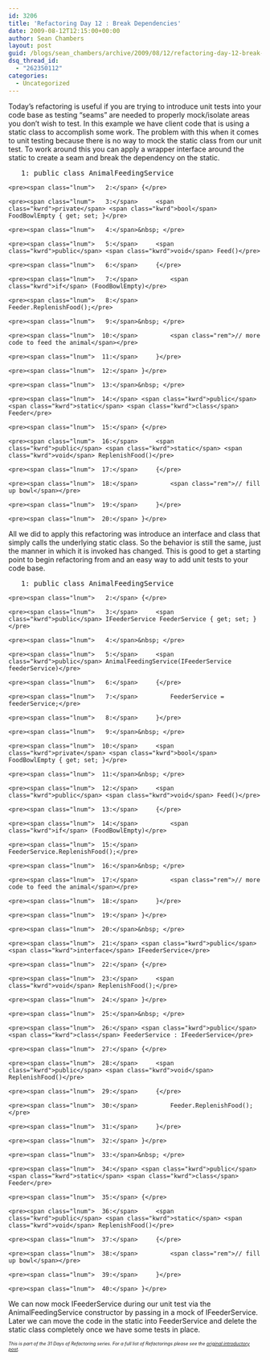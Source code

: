```yaml
---
id: 3206
title: 'Refactoring Day 12 : Break Dependencies'
date: 2009-08-12T12:15:00+00:00
author: Sean Chambers
layout: post
guid: /blogs/sean_chambers/archive/2009/08/12/refactoring-day-12-break-dependencies.aspx
dsq_thread_id:
  - "262350112"
categories:
  - Uncategorized
---
```

Today&#8217;s refactoring is useful if you are trying to introduce unit tests into your code base as testing &ldquo;seams&rdquo; are needed to properly mock/isolate areas you don&rsquo;t wish to test. In this example we have client code that is using a static class to accomplish some work. The problem with this when it comes to unit testing because there is no way to mock the static class from our unit test. To work around this you can apply a wrapper interface around the static to create a seam and break the dependency on the static.

<div class="csharpcode-wrapper">
  <div class="csharpcode">
    <pre><span class="lnum">   1:</span> <span class="kwrd">public</span> <span class="kwrd">class</span> AnimalFeedingService</pre>
    
    <pre><span class="lnum">   2:</span> {</pre>
    
    <pre><span class="lnum">   3:</span>     <span class="kwrd">private</span> <span class="kwrd">bool</span> FoodBowlEmpty { get; set; }</pre>
    
    <pre><span class="lnum">   4:</span>&nbsp; </pre>
    
    <pre><span class="lnum">   5:</span>     <span class="kwrd">public</span> <span class="kwrd">void</span> Feed()</pre>
    
    <pre><span class="lnum">   6:</span>     {</pre>
    
    <pre><span class="lnum">   7:</span>         <span class="kwrd">if</span> (FoodBowlEmpty)</pre>
    
    <pre><span class="lnum">   8:</span>             Feeder.ReplenishFood();</pre>
    
    <pre><span class="lnum">   9:</span>&nbsp; </pre>
    
    <pre><span class="lnum">  10:</span>         <span class="rem">// more code to feed the animal</span></pre>
    
    <pre><span class="lnum">  11:</span>     }</pre>
    
    <pre><span class="lnum">  12:</span> }</pre>
    
    <pre><span class="lnum">  13:</span>&nbsp; </pre>
    
    <pre><span class="lnum">  14:</span> <span class="kwrd">public</span> <span class="kwrd">static</span> <span class="kwrd">class</span> Feeder</pre>
    
    <pre><span class="lnum">  15:</span> {</pre>
    
    <pre><span class="lnum">  16:</span>     <span class="kwrd">public</span> <span class="kwrd">static</span> <span class="kwrd">void</span> ReplenishFood()</pre>
    
    <pre><span class="lnum">  17:</span>     {</pre>
    
    <pre><span class="lnum">  18:</span>         <span class="rem">// fill up bowl</span></pre>
    
    <pre><span class="lnum">  19:</span>     }</pre>
    
    <pre><span class="lnum">  20:</span> }</pre>
  </div>
</div>

All we did to apply this refactoring was introduce an interface and class that simply calls the underlying static class. So the behavior is still the same, just the manner in which it is invoked has changed. This is good to get a starting point to begin refactoring from and an easy way to add unit tests to your code base.

<div class="csharpcode-wrapper">
  <div class="csharpcode">
    <pre><span class="lnum">   1:</span> <span class="kwrd">public</span> <span class="kwrd">class</span> AnimalFeedingService</pre>
    
    <pre><span class="lnum">   2:</span> {</pre>
    
    <pre><span class="lnum">   3:</span>     <span class="kwrd">public</span> IFeederService FeederService { get; set; }</pre>
    
    <pre><span class="lnum">   4:</span>&nbsp; </pre>
    
    <pre><span class="lnum">   5:</span>     <span class="kwrd">public</span> AnimalFeedingService(IFeederService feederService)</pre>
    
    <pre><span class="lnum">   6:</span>     {</pre>
    
    <pre><span class="lnum">   7:</span>         FeederService = feederService;</pre>
    
    <pre><span class="lnum">   8:</span>     }</pre>
    
    <pre><span class="lnum">   9:</span>&nbsp; </pre>
    
    <pre><span class="lnum">  10:</span>     <span class="kwrd">private</span> <span class="kwrd">bool</span> FoodBowlEmpty { get; set; }</pre>
    
    <pre><span class="lnum">  11:</span>&nbsp; </pre>
    
    <pre><span class="lnum">  12:</span>     <span class="kwrd">public</span> <span class="kwrd">void</span> Feed()</pre>
    
    <pre><span class="lnum">  13:</span>     {</pre>
    
    <pre><span class="lnum">  14:</span>         <span class="kwrd">if</span> (FoodBowlEmpty)</pre>
    
    <pre><span class="lnum">  15:</span>             FeederService.ReplenishFood();</pre>
    
    <pre><span class="lnum">  16:</span>&nbsp; </pre>
    
    <pre><span class="lnum">  17:</span>         <span class="rem">// more code to feed the animal</span></pre>
    
    <pre><span class="lnum">  18:</span>     }</pre>
    
    <pre><span class="lnum">  19:</span> }</pre>
    
    <pre><span class="lnum">  20:</span>&nbsp; </pre>
    
    <pre><span class="lnum">  21:</span> <span class="kwrd">public</span> <span class="kwrd">interface</span> IFeederService</pre>
    
    <pre><span class="lnum">  22:</span> {</pre>
    
    <pre><span class="lnum">  23:</span>     <span class="kwrd">void</span> ReplenishFood();</pre>
    
    <pre><span class="lnum">  24:</span> }</pre>
    
    <pre><span class="lnum">  25:</span>&nbsp; </pre>
    
    <pre><span class="lnum">  26:</span> <span class="kwrd">public</span> <span class="kwrd">class</span> FeederService : IFeederService</pre>
    
    <pre><span class="lnum">  27:</span> {</pre>
    
    <pre><span class="lnum">  28:</span>     <span class="kwrd">public</span> <span class="kwrd">void</span> ReplenishFood()</pre>
    
    <pre><span class="lnum">  29:</span>     {</pre>
    
    <pre><span class="lnum">  30:</span>         Feeder.ReplenishFood();</pre>
    
    <pre><span class="lnum">  31:</span>     }</pre>
    
    <pre><span class="lnum">  32:</span> }</pre>
    
    <pre><span class="lnum">  33:</span>&nbsp; </pre>
    
    <pre><span class="lnum">  34:</span> <span class="kwrd">public</span> <span class="kwrd">static</span> <span class="kwrd">class</span> Feeder</pre>
    
    <pre><span class="lnum">  35:</span> {</pre>
    
    <pre><span class="lnum">  36:</span>     <span class="kwrd">public</span> <span class="kwrd">static</span> <span class="kwrd">void</span> ReplenishFood()</pre>
    
    <pre><span class="lnum">  37:</span>     {</pre>
    
    <pre><span class="lnum">  38:</span>         <span class="rem">// fill up bowl</span></pre>
    
    <pre><span class="lnum">  39:</span>     }</pre>
    
    <pre><span class="lnum">  40:</span> }</pre>
  </div>
</div>

We can now mock IFeederService during our unit test via the AnimalFeedingService constructor by passing in a mock of IFeederService. Later we can move the code in the static into FeederService and delete the static class completely once we have some tests in place.

<span style="font-size: xx-small"></span>

_<span style="font-size: xx-small">This is part of the 31 Days of Refactoring series. For a full list of Refactorings please see the <a href="/blogs/sean_chambers/archive/2009/08/01/31-days-of-refactoring.aspx" target="_blank">original introductory post</a>.</span>_